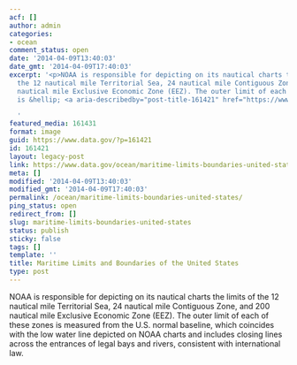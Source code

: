 ```yaml
---
acf: []
author: admin
categories:
- ocean
comment_status: open
date: '2014-04-09T13:40:03'
date_gmt: '2014-04-09T17:40:03'
excerpt: '<p>NOAA is responsible for depicting on its nautical charts the limits of
  the 12 nautical mile Territorial Sea, 24 nautical mile Contiguous Zone, and 200
  nautical mile Exclusive Economic Zone (EEZ). The outer limit of each of these zones
  is &hellip; <a aria-describedby="post-title-161421" href="https://www.data.gov/ocean/maritime-limits-boundaries-united-states/">Continued</a></p>

  '
featured_media: 161431
format: image
guid: https://www.data.gov/?p=161421
id: 161421
layout: legacy-post
link: https://www.data.gov/ocean/maritime-limits-boundaries-united-states/
meta: []
modified: '2014-04-09T13:40:03'
modified_gmt: '2014-04-09T17:40:03'
permalink: /ocean/maritime-limits-boundaries-united-states/
ping_status: open
redirect_from: []
slug: maritime-limits-boundaries-united-states
status: publish
sticky: false
tags: []
template: ''
title: Maritime Limits and Boundaries of the United States
type: post
---
```

NOAA is responsible for depicting on its nautical charts the limits of the 12 nautical mile Territorial Sea, 24 nautical mile Contiguous Zone, and 200 nautical mile Exclusive Economic Zone (EEZ). The outer limit of each of these zones is measured from the U.S. normal baseline, which coincides with the low water line depicted on NOAA charts and includes closing lines across the entrances of legal bays and rivers, consistent with international law. 


